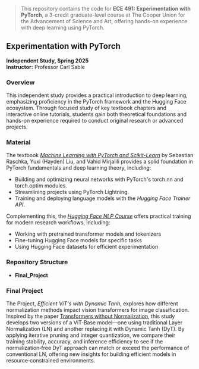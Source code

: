

> This repository contains the code for **ECE 491: Experimentation with PyTorch**, a 3-credit graduate-level course at The Cooper Union for the Advancement of Science and Art, offering hands-on experience with deep learning using PyTorch.


## Experimentation with PyTorch
**Independent Study, Spring 2025**  
**Instructor:** Professor Carl Sable

### Overview

This independent study provides a practical introduction to deep learning, emphasizing proficiency in the PyTorch framework and the Hugging Face ecosystem. Through focused study of key textbook chapters and interactive online tutorials, students gain both theoretical foundations and hands-on experience required to conduct original research or advanced projects.


### Material

The textbook [*Machine Learning with PyTorch and Scikit-Learn*](https://www.goodreads.com/en/book/show/60098440-machine-learning-with-pytorch-and-scikit-learn) by Sebastian Raschka, Yuxi (Hayden) Liu, and Vahid Mirjalili provides a solid foundation in PyTorch fundamentals and deep learning theory, including:

- Building and optimizing neural networks with PyTorch's torch.nn and torch.optim modules.
- Streamlining projects using PyTorch Lightning.
- Training and deploying language models with the *Hugging Face Trainer API*.

Complementing this, the [*Hugging Face NLP Course*](https://huggingface.co/learn/nlp-course/en/chapter1/1) offers practical training for modern research workflows, including:

- Working with pretrained transformer models and tokenizers
- Fine-tuning Hugging Face models for specific tasks
- Using Hugging Face datasets for efficient experimentation




### Repository Structure

- **Final_Project**


### Final Project

The Project, *Efficient ViT's with Dynamic Tanh*, explores how different normalization methods impact vision transformers for image classification. Inspired by the paper [Transformers without Normalization](https://arxiv.org/pdf/2503.10622), this study develops two versions of a ViT‑Base model—one using traditional Layer Normalization (LN) and another replacing it with Dynamic Tanh (DyT). By applying iterative pruning and integer quantization, we compare their training stability, accuracy, and inference efficiency to see if the normalization‑free DyT approach can match or exceed the performance of conventional LN, offering new insights for building efficient models in resource‑constrained environments.